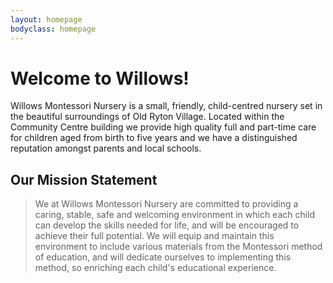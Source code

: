 ```yaml
---
layout: homepage
bodyclass: homepage
---
```


# Welcome to Willows!

Willows Montessori Nursery is a small, friendly, child-centred nursery set in the beautiful surroundings of Old Ryton Village. Located within the Community Centre building we provide high quality full and part-time care for children aged from birth to five years and we have a distinguished reputation amongst parents and local schools.

## Our Mission Statement

> We at Willows Montessori Nursery are committed to providing a caring, stable, safe and welcoming environment in which each child can develop the skills needed for life, and will be encouraged to achieve their full potential.
> We will equip and maintain this environment to include various materials from the Montessori method of education, and will dedicate ourselves to implementing this method, so enriching each child's educational experience.
